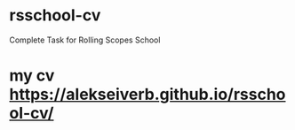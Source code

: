 # rsschool-cv

Complete Task for Rolling Scopes School

# my cv  https://alekseiverb.github.io/rsschool-cv/
